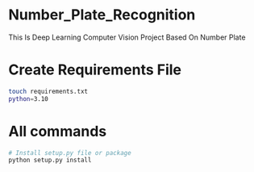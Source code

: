 # Number_Plate_Recognition
This Is Deep Learning Computer Vision Project Based On Number Plate
# Create Requirements File
```bash
touch requirements.txt
python=3.10
```

# All commands
```bash
# Install setup.py file or package
python setup.py install

```
